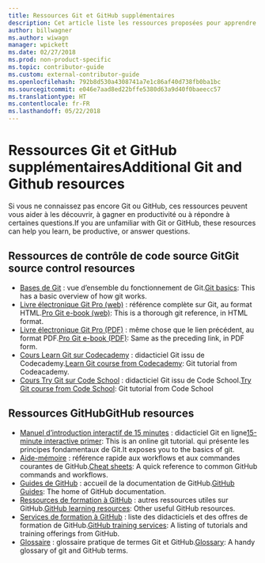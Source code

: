 ```yaml
---
title: Ressources Git et GitHub supplémentaires
description: Cet article liste les ressources proposées pour apprendre à utiliser Git et GitHub en vue de contribuer au contenu docs.microsoft.com.
author: billwagner
ms.author: wiwagn
manager: wpickett
ms.date: 02/27/2018
ms.prod: non-product-specific
ms.topic: contributor-guide
ms.custom: external-contributor-guide
ms.openlocfilehash: 792b8d530a4308741a7e1c86af40d738fb0ba1bc
ms.sourcegitcommit: e046e7aad8ed22bffe5380d63a9d40f0baeecc57
ms.translationtype: HT
ms.contentlocale: fr-FR
ms.lasthandoff: 05/22/2018
---
```

# <a name="additional-git-and-github-resources"></a><span data-ttu-id="6cee6-103">Ressources Git et GitHub supplémentaires</span><span class="sxs-lookup"><span data-stu-id="6cee6-103">Additional Git and Github resources</span></span>

<span data-ttu-id="6cee6-104">Si vous ne connaissez pas encore Git ou GitHub, ces ressources peuvent vous aider à les découvrir, à gagner en productivité ou à répondre à certaines questions.</span><span class="sxs-lookup"><span data-stu-id="6cee6-104">If you are unfamiliar with Git or GitHub, these resources can help you learn, be productive, or answer questions.</span></span>

## <a name="git-source-control-resources"></a><span data-ttu-id="6cee6-105">Ressources de contrôle de code source Git</span><span class="sxs-lookup"><span data-stu-id="6cee6-105">Git source control resources</span></span>

- <span data-ttu-id="6cee6-106">[Bases de Git](https://go.microsoft.com/fwlink/?linkid=853939) : vue d’ensemble du fonctionnement de Git.</span><span class="sxs-lookup"><span data-stu-id="6cee6-106">[Git basics](https://go.microsoft.com/fwlink/?linkid=853939): This has a basic overview of how git works.</span></span>
- <span data-ttu-id="6cee6-107">[Livre électronique Git Pro (web)](https://go.microsoft.com/fwlink/?linkid=853940) : référence complète sur Git, au format HTML.</span><span class="sxs-lookup"><span data-stu-id="6cee6-107">[Pro Git e-book (web)](https://go.microsoft.com/fwlink/?linkid=853940): This is a thorough git reference, in HTML format.</span></span>
- <span data-ttu-id="6cee6-108">[Livre électronique Git Pro (PDF)](https://progit2.s3.amazonaws.com/en/2016-03-22-f3531/progit-en.1084.pdf) : même chose que le lien précédent, au format PDF.</span><span class="sxs-lookup"><span data-stu-id="6cee6-108">[Pro Git e-book (PDF)](https://progit2.s3.amazonaws.com/en/2016-03-22-f3531/progit-en.1084.pdf): Same as the preceding link, in PDF form.</span></span>
- <span data-ttu-id="6cee6-109">[Cours Learn Git sur Codecademy](https://www.codecademy.com/learn/learn-git) : didacticiel Git issu de Codecademy.</span><span class="sxs-lookup"><span data-stu-id="6cee6-109">[Learn Git course from Codecademy](https://www.codecademy.com/learn/learn-git): Git tutorial from Codeacademy.</span></span>
- <span data-ttu-id="6cee6-110">[Cours Try Git sur Code School](https://www.codeschool.com/courses/try-git) : didacticiel Git issu de Code School.</span><span class="sxs-lookup"><span data-stu-id="6cee6-110">[Try Git course from Code School](https://www.codeschool.com/courses/try-git): Git tutorial from Code School</span></span>

## <a name="github-resources"></a><span data-ttu-id="6cee6-111">Ressources GitHub</span><span class="sxs-lookup"><span data-stu-id="6cee6-111">GitHub resources</span></span>

- <span data-ttu-id="6cee6-112">[Manuel d’introduction interactif de 15 minutes](https://try.github.io/) : didacticiel Git en ligne</span><span class="sxs-lookup"><span data-stu-id="6cee6-112">[15-minute interactive primer](https://try.github.io/): This is an online git tutorial.</span></span> <span data-ttu-id="6cee6-113">qui présente les principes fondamentaux de Git.</span><span class="sxs-lookup"><span data-stu-id="6cee6-113">It exposes you to the basics of git.</span></span>
- <span data-ttu-id="6cee6-114">[Aide-mémoire](https://go.microsoft.com/fwlink/?linkid=853941) : référence rapide aux workflows et aux commandes courantes de GitHub.</span><span class="sxs-lookup"><span data-stu-id="6cee6-114">[Cheat sheets](https://go.microsoft.com/fwlink/?linkid=853941): A quick reference to common GitHub commands and workflows.</span></span>
- <span data-ttu-id="6cee6-115">[Guides de GitHub](https://guides.github.com/) : accueil de la documentation de GitHub.</span><span class="sxs-lookup"><span data-stu-id="6cee6-115">[GitHub Guides](https://guides.github.com/): The home of GitHub documentation.</span></span>
- <span data-ttu-id="6cee6-116">[Ressources de formation à GitHub](https://help.github.com/articles/git-and-github-learning-resources/) : autres ressources utiles sur GitHub.</span><span class="sxs-lookup"><span data-stu-id="6cee6-116">[GitHub learning resources](https://help.github.com/articles/git-and-github-learning-resources/): Other useful GitHub resources.</span></span>
- <span data-ttu-id="6cee6-117">[Services de formation à GitHub](https://services.github.com/training/) : liste des didacticiels et des offres de formation de GitHub.</span><span class="sxs-lookup"><span data-stu-id="6cee6-117">[GitHub training services](https://services.github.com/training/): A listing of tutorials and training offerings from GitHub.</span></span>
- <span data-ttu-id="6cee6-118">[Glossaire](https://help.github.com/articles/github-glossary) : glossaire pratique de termes Git et GitHub.</span><span class="sxs-lookup"><span data-stu-id="6cee6-118">[Glossary](https://help.github.com/articles/github-glossary): A handy glossary of git and GitHub terms.</span></span>
